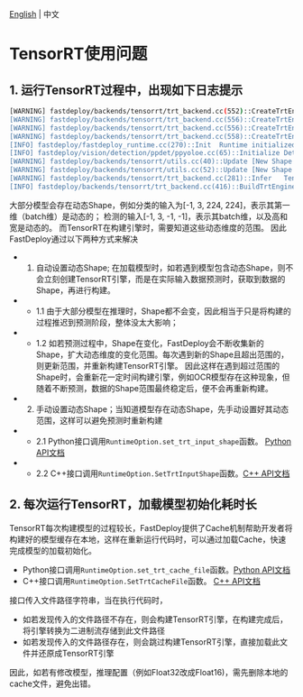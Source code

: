 
[English](../../en/faq/tensorrt_tricks.md) | 中文

# TensorRT使用问题

## 1. 运行TensorRT过程中，出现如下日志提示 
```bash
[WARNING] fastdeploy/backends/tensorrt/trt_backend.cc(552)::CreateTrtEngineFromOnnx	Cannot build engine right now, because there's dynamic input shape exists, list as below,
[WARNING] fastdeploy/backends/tensorrt/trt_backend.cc(556)::CreateTrtEngineFromOnnx	Input 0: TensorInfo(name: image, shape: [-1, 3, 320, 320], dtype: FDDataType::FP32)
[WARNING] fastdeploy/backends/tensorrt/trt_backend.cc(556)::CreateTrtEngineFromOnnx	Input 1: TensorInfo(name: scale_factor, shape: [1, 2], dtype: FDDataType::FP32)
[WARNING] fastdeploy/backends/tensorrt/trt_backend.cc(558)::CreateTrtEngineFromOnnx	FastDeploy will build the engine while inference with input data, and will also collect the input shape range information. You should be noticed that FastDeploy will rebuild the engine while new input shape is out of the collected shape range, this may bring some time consuming problem, refer https://github.com/PaddlePaddle/FastDeploy/docs/backends/tensorrt.md for more details.
[INFO] fastdeploy/fastdeploy_runtime.cc(270)::Init	Runtime initialized with Backend::TRT in device Device::GPU.
[INFO] fastdeploy/vision/detection/ppdet/ppyoloe.cc(65)::Initialize	Detected operator multiclass_nms3 in your model, will replace it with fastdeploy::backend::MultiClassNMS(background_label=-1, keep_top_k=100, nms_eta=1, nms_threshold=0.6, score_threshold=0.025, nms_top_k=1000, normalized=1).
[WARNING] fastdeploy/backends/tensorrt/utils.cc(40)::Update	[New Shape Out of Range] input name: image, shape: [1, 3, 320, 320], The shape range before: min_shape=[-1, 3, 320, 320], max_shape=[-1, 3, 320, 320].
[WARNING] fastdeploy/backends/tensorrt/utils.cc(52)::Update	[New Shape Out of Range] The updated shape range now: min_shape=[1, 3, 320, 320], max_shape=[1, 3, 320, 320].
[WARNING] fastdeploy/backends/tensorrt/trt_backend.cc(281)::Infer	TensorRT engine will be rebuilt once shape range information changed, this may take lots of time, you can set a proper shape range before loading model to avoid rebuilding process. refer https://github.com/PaddlePaddle/FastDeploy/docs/backends/tensorrt.md for more details.
[INFO] fastdeploy/backends/tensorrt/trt_backend.cc(416)::BuildTrtEngine	Start to building TensorRT Engine...
```

大部分模型会存在动态Shape，例如分类的输入为[-1, 3, 224, 224]，表示其第一维（batch维）是动态的； 检测的输入[-1, 3, -1, -1]，表示其batch维，以及高和宽是动态的。 而TensorRT在构建引擎时，需要知道这些动态维度的范围。 因此FastDeploy通过以下两种方式来解决

- 1. 自动设置动态Shape; 在加载模型时，如若遇到模型包含动态Shape，则不会立刻创建TensorRT引擎，而是在实际输入数据预测时，获取到数据的Shape，再进行构建。
- - 1.1 由于大部分模型在推理时，Shape都不会变，因此相当于只是将构建的过程推迟到预测阶段，整体没太大影响；
- - 1.2 如若预测过程中，Shape在变化，FastDeploy会不断收集新的Shape，扩大动态维度的变化范围。每次遇到新的Shape且超出范围的，则更新范围，并重新构建TensorRT引擎。 因此这样在遇到超过范围的Shape时，会重新花一定时间构建引擎，例如OCR模型存在这种现象，但随着不断预测，数据的Shape范围最终稳定后，便不会再重新构建。
- 2. 手动设置动态Shape；当知道模型存在动态Shape，先手动设置好其动态范围，这样可以避免预测时重新构建
- - 2.1 Python接口调用`RuntimeOption.set_trt_input_shape`函数。 [Python API文档](https://baidu-paddle.github.io/fastdeploy-api/python/html)
- - 2.2 C++接口调用`RuntimeOption.SetTrtInputShape`函数。[C++ API文档](https://baidu-paddle.github.io/fastdeploy-api/cpp/html)


## 2. 每次运行TensorRT，加载模型初始化耗时长

TensorRT每次构建模型的过程较长，FastDeploy提供了Cache机制帮助开发者将构建好的模型缓存在本地，这样在重新运行代码时，可以通过加载Cache，快速完成模型的加载初始化。

- Python接口调用`RuntimeOption.set_trt_cache_file`函数。[Python API文档](https://baidu-paddle.github.io/fastdeploy-api/python/html)
- C++接口调用`RuntimeOption.SetTrtCacheFile`函数。 [C++ API文档](https://baidu-paddle.github.io/fastdeploy-api/cpp/html)

接口传入文件路径字符串，当在执行代码时，
- 如若发现传入的文件路径不存在，则会构建TensorRT引擎，在构建完成后，将引擎转换为二进制流存储到此文件路径
- 如若发现传入的文件路径存在，则会跳过构建TensorRT引擎，直接加载此文件并还原成TensorRT引擎

因此，如若有修改模型，推理配置（例如Float32改成Float16)，需先删除本地的cache文件，避免出错。


